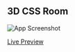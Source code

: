 ## 3D CSS Room
![App Screenshot](./src/assets/screenshot.png?raw=true "Screenshot")

[Live Preview](https://css-room.vercel.app/)
